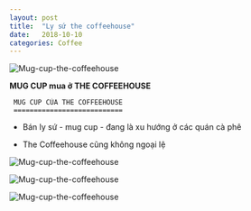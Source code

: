 ```yaml
---
layout: post
title:  "Ly sứ the coffeehouse"
date:   2018-10-10
categories: Coffee
---
```


![Mug-cup-the-coffeehouse](/assets/IMG_0732.JPG)

 **MUG CUP mua ở THE COFFEEHOUSE**

     MUG CUP CỦA THE COFFEEHOUSE
     ===========================

 - Bán ly sứ - mug cup - đang là xu hướng ở các quán cà phê
 
 - The Coffeehouse cũng không ngoại lệ
 
![Mug-cup-the-coffeehouse](/assets/ly-su-the-coffeehouse.jpg)

![Mug-cup-the-coffeehouse](/assets/IMG_0734.JPG)

![Mug-cup-the-coffeehouse](/assets/IMG_0733.JPG)


